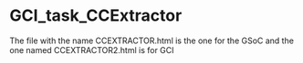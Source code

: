 # GCI_task_CCExtractor
The file with the name CCEXTRACTOR.html is the one for the GSoC and the one named CCEXTRACTOR2.html is for GCI
